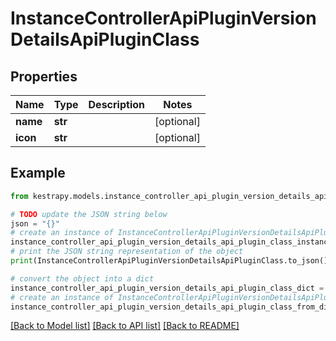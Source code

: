 # InstanceControllerApiPluginVersionDetailsApiPluginClass


## Properties

Name | Type | Description | Notes
------------ | ------------- | ------------- | -------------
**name** | **str** |  | [optional] 
**icon** | **str** |  | [optional] 

## Example

```python
from kestrapy.models.instance_controller_api_plugin_version_details_api_plugin_class import InstanceControllerApiPluginVersionDetailsApiPluginClass

# TODO update the JSON string below
json = "{}"
# create an instance of InstanceControllerApiPluginVersionDetailsApiPluginClass from a JSON string
instance_controller_api_plugin_version_details_api_plugin_class_instance = InstanceControllerApiPluginVersionDetailsApiPluginClass.from_json(json)
# print the JSON string representation of the object
print(InstanceControllerApiPluginVersionDetailsApiPluginClass.to_json())

# convert the object into a dict
instance_controller_api_plugin_version_details_api_plugin_class_dict = instance_controller_api_plugin_version_details_api_plugin_class_instance.to_dict()
# create an instance of InstanceControllerApiPluginVersionDetailsApiPluginClass from a dict
instance_controller_api_plugin_version_details_api_plugin_class_from_dict = InstanceControllerApiPluginVersionDetailsApiPluginClass.from_dict(instance_controller_api_plugin_version_details_api_plugin_class_dict)
```
[[Back to Model list]](../README.md#documentation-for-models) [[Back to API list]](../README.md#documentation-for-api-endpoints) [[Back to README]](../README.md)


